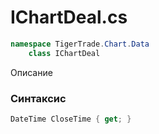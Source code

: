 
# IChartDeal.cs
```csharp
namespace TigerTrade.Chart.Data  
    class IChartDeal
```

Описание

### Синтаксис
```csharp
DateTime CloseTime { get; }
```
